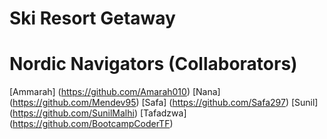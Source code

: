 # Ski Resort Getaway









# Nordic Navigators (Collaborators)
[Ammarah] (https://github.com/Amarah010)
[Nana] (https://github.com/Mendev95)
[Safa] (https://github.com/Safa297)
[Sunil] (https://github.com/SunilMalhi)
[Tafadzwa] (https://github.com/BootcampCoderTF)
